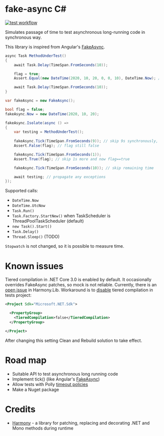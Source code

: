 # fake-async C#
[![test workflow](https://github.com/Tolyandre/fake-async/workflows/test/badge.svg)](https://github.com/Tolyandre/fake-async/actions?query=workflow%3Atest)

Simulates passage of time to test asynchronous long-running code in synchronous way.

This library is inspired from Angular's [FakeAsync](https://angular.io/api/core/testing/fakeAsync).

```c#
async Task MethodUnderTest()
{
	await Task.Delay(TimeSpan.FromSeconds(10));

	flag = true;
	Assert.Equal(new DateTime(2020, 10, 20, 0, 0, 10), DateTime.Now); // DateTime.Now mocked

	await Task.Delay(TimeSpan.FromSeconds(10));
}

var fakeAsync = new FakeAsync();

bool flag = false;
fakeAsync.Now = new DateTime(2020, 10, 20);

fakeAsync.Isolate(async () =>
{
	var testing = MethodUnderTest();
	
	fakeAsync.Tick(TimeSpan.FromSeconds(9)); // skip 9s synchronously, no real delay
	Assert.False(flag); // flag still false

	fakeAsync.Tick(TimeSpan.FromSeconds(1));
	Assert.True(flag); // skip 1s more and now flag==true

	fakeAsync.Tick(TimeSpan.FromSeconds(10)); // skip remaining time

	await testing; // propagate any exceptions
});
```

Supported calls:
- `DateTime.Now`
- `DateTime.UtcNow`
- `Task.Run()`
- `Task.Factory.StartNew()` when TaskScheduler is ThreadPoolTaskScheduler (default)
- `new Task().Start()`
- `Task.Delay()`
- `Thread.Sleep()` (TODO)

`Stopwatch` is not changed, so it is possible to measure time.

# Known issues
Tiered compilation in .NET Core 3.0 is enabled by default. It occasionally overrides FakeAsync patches, so mock is not reliable. Currently, there is an [open issue](https://github.com/pardeike/Harmony/issues/307) in Harmony.Lib.
Workaround is to [disable](https://docs.microsoft.com/en-us/dotnet/core/run-time-config/compilation#tiered-compilation) tiered compilation in tests project:
```xml
<Project Sdk="Microsoft.NET.Sdk">

  <PropertyGroup>
    <TieredCompilation>false</TieredCompilation>
  </PropertyGroup>

</Project>
```
After changing this setting Clean and Rebuild solution to take effect.


# Road map
- Suitable API to test asynchronous long running code
- Implement tick() (like Angular's [FakeAsync](https://angular.io/api/core/testing/fakeAsync))
- Allow tests with Polly [timeout policies](https://github.com/App-vNext/Polly#timeout)
- Make a Nuget package

# Credits
- [Harmony](https://github.com/pardeike/Harmony) - a library for patching, replacing and decorating .NET and Mono methods during runtime
